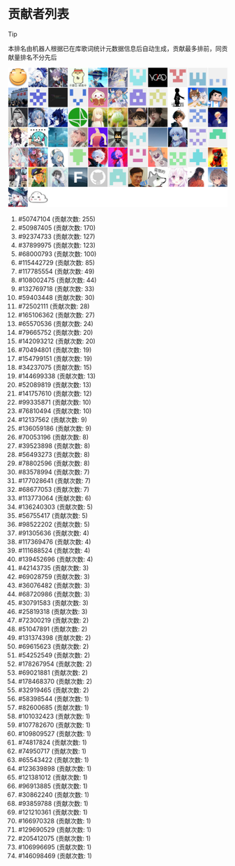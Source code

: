 # 贡献者列表

> [!TIP]
> 本排名由机器人根据已在库歌词统计元数据信息后自动生成，贡献最多排前，同贡献量排名不分先后

![贡献者头像画廊](./CONTRIBUTORS.svg)

1. #50747104 (贡献次数: 255)
2. #50987405 (贡献次数: 170)
3. #92374733 (贡献次数: 127)
4. #37899975 (贡献次数: 123)
5. #68000793 (贡献次数: 100)
6. #115442729 (贡献次数: 85)
7. #117785554 (贡献次数: 49)
8. #108002475 (贡献次数: 44)
9. #132769718 (贡献次数: 33)
10. #59403448 (贡献次数: 30)
11. #72502111 (贡献次数: 28)
12. #165106362 (贡献次数: 27)
13. #65570536 (贡献次数: 24)
14. #79665752 (贡献次数: 20)
15. #142093212 (贡献次数: 20)
16. #70494801 (贡献次数: 19)
17. #154799151 (贡献次数: 19)
18. #34237075 (贡献次数: 15)
19. #144699338 (贡献次数: 13)
20. #52089819 (贡献次数: 13)
21. #141757610 (贡献次数: 12)
22. #99335871 (贡献次数: 10)
23. #76810494 (贡献次数: 10)
24. #12137562 (贡献次数: 9)
25. #136059186 (贡献次数: 9)
26. #70053196 (贡献次数: 8)
27. #39523898 (贡献次数: 8)
28. #56493273 (贡献次数: 8)
29. #78802596 (贡献次数: 8)
30. #83578994 (贡献次数: 7)
31. #177028641 (贡献次数: 7)
32. #68677053 (贡献次数: 7)
33. #113773064 (贡献次数: 6)
34. #136240303 (贡献次数: 5)
35. #56755417 (贡献次数: 5)
36. #98522202 (贡献次数: 5)
37. #91305636 (贡献次数: 4)
38. #117369476 (贡献次数: 4)
39. #111688524 (贡献次数: 4)
40. #139452696 (贡献次数: 4)
41. #42143735 (贡献次数: 3)
42. #69028759 (贡献次数: 3)
43. #36076482 (贡献次数: 3)
44. #68720986 (贡献次数: 3)
45. #30791583 (贡献次数: 3)
46. #25819318 (贡献次数: 3)
47. #72300219 (贡献次数: 2)
48. #51047891 (贡献次数: 2)
49. #131374398 (贡献次数: 2)
50. #69615623 (贡献次数: 2)
51. #54252549 (贡献次数: 2)
52. #178267954 (贡献次数: 2)
53. #69021881 (贡献次数: 2)
54. #178468370 (贡献次数: 2)
55. #32919465 (贡献次数: 2)
56. #58398544 (贡献次数: 1)
57. #82600685 (贡献次数: 1)
58. #101032423 (贡献次数: 1)
59. #107782670 (贡献次数: 1)
60. #109809527 (贡献次数: 1)
61. #74817824 (贡献次数: 1)
62. #74950717 (贡献次数: 1)
63. #65543422 (贡献次数: 1)
64. #123639898 (贡献次数: 1)
65. #121381012 (贡献次数: 1)
66. #96913885 (贡献次数: 1)
67. #30862240 (贡献次数: 1)
68. #93859788 (贡献次数: 1)
69. #121210361 (贡献次数: 1)
70. #166970328 (贡献次数: 1)
71. #129690529 (贡献次数: 1)
72. #205412075 (贡献次数: 1)
73. #106996695 (贡献次数: 1)
74. #146098469 (贡献次数: 1)
